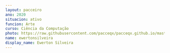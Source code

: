 ```yaml
---
layout: pacceiro
ano: 2020
situacion: ativo
funcion: Arte
curso: Ciência da Computação
photo: https://raw.githubusercontent.com/pacceqx/pacceqx.github.io/master/assets/pic/bolsistas/ewerton.png
name: ewertonsilveira
display_name: Ewerton Silveira
---
```



